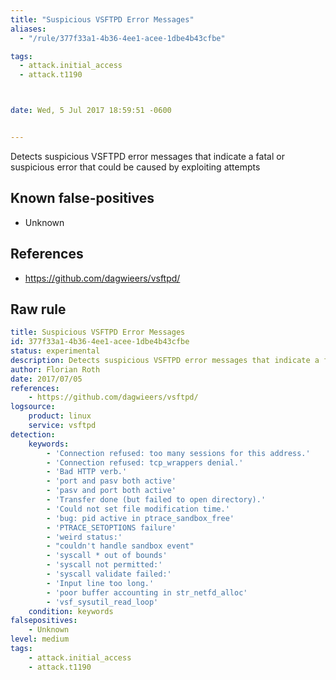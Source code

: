 ```yaml
---
title: "Suspicious VSFTPD Error Messages"
aliases:
  - "/rule/377f33a1-4b36-4ee1-acee-1dbe4b43cfbe"

tags:
  - attack.initial_access
  - attack.t1190



date: Wed, 5 Jul 2017 18:59:51 -0600


---
```


Detects suspicious VSFTPD error messages that indicate a fatal or suspicious error that could be caused by exploiting attempts

<!--more-->


## Known false-positives

* Unknown



## References

* https://github.com/dagwieers/vsftpd/


## Raw rule
```yaml
title: Suspicious VSFTPD Error Messages
id: 377f33a1-4b36-4ee1-acee-1dbe4b43cfbe
status: experimental
description: Detects suspicious VSFTPD error messages that indicate a fatal or suspicious error that could be caused by exploiting attempts
author: Florian Roth
date: 2017/07/05
references:
    - https://github.com/dagwieers/vsftpd/
logsource:
    product: linux
    service: vsftpd
detection:
    keywords:
        - 'Connection refused: too many sessions for this address.'
        - 'Connection refused: tcp_wrappers denial.'
        - 'Bad HTTP verb.'
        - 'port and pasv both active'
        - 'pasv and port both active'
        - 'Transfer done (but failed to open directory).'
        - 'Could not set file modification time.'
        - 'bug: pid active in ptrace_sandbox_free'
        - 'PTRACE_SETOPTIONS failure'
        - 'weird status:'
        - "couldn't handle sandbox event"
        - 'syscall * out of bounds'
        - 'syscall not permitted:'
        - 'syscall validate failed:'
        - 'Input line too long.'
        - 'poor buffer accounting in str_netfd_alloc'
        - 'vsf_sysutil_read_loop'
    condition: keywords
falsepositives:
    - Unknown
level: medium
tags:
    - attack.initial_access
    - attack.t1190
```
